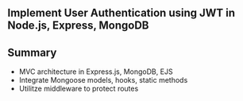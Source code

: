 ## Implement User Authentication using JWT in Node.js, Express, MongoDB

## Summary

- MVC architecture in Express.js, MongoDB, EJS
- Integrate Mongoose models, hooks, static methods
- Utilitze middleware to protect routes
